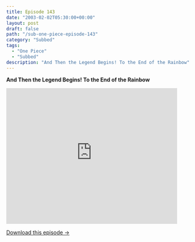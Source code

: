 ```yaml
---
title: Episode 143
date: "2003-02-02T05:30:00+00:00"
layout: post
draft: false
path: "/sub-one-piece-episode-143"
category: "Subbed"
tags:
  - "One Piece"
  - "Subbed"
description: "And Then the Legend Begins! To the End of the Rainbow"
---
```


**And Then the Legend Begins! To the End of the Rainbow**

<iframe width="640" height="360" src="https://www.rapidvideo.com/e/FXQE4HGFD7" frameborder="0" marginwidth=0 marginheight=0 scrolling=no allowfullscreen style="max-width:90%;"></iframe>

<a href="http://ouo.io/qs/eCodkFEQ?s=https://www.rapidvideo.com/d/FXQE4HGFD7" class="styled_a">Download this episode →</a>

